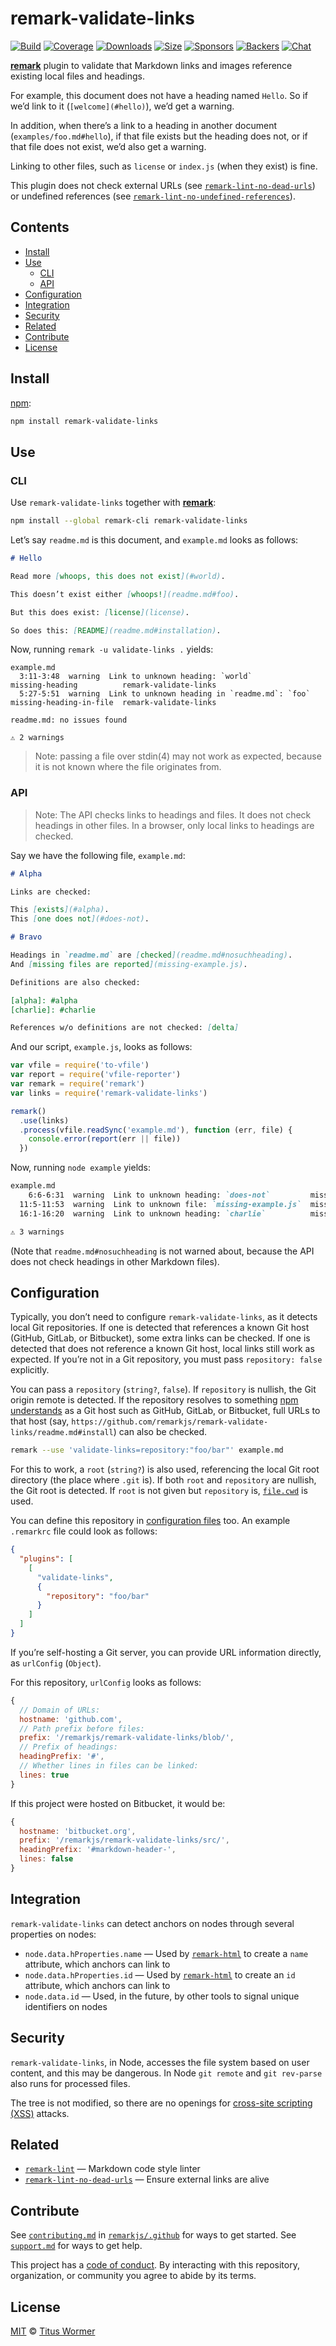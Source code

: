 # remark-validate-links

[![Build][build-badge]][build]
[![Coverage][coverage-badge]][coverage]
[![Downloads][downloads-badge]][downloads]
[![Size][size-badge]][size]
[![Sponsors][sponsors-badge]][collective]
[![Backers][backers-badge]][collective]
[![Chat][chat-badge]][chat]

[**remark**][remark] plugin to validate that Markdown links and images reference
existing local files and headings.

For example, this document does not have a heading named `Hello`.
So if we’d link to it (`[welcome](#hello)`), we’d get a warning.

In addition, when there’s a link to a heading in another document
(`examples/foo.md#hello`), if that file exists but the heading does not, or if
that file does not exist, we’d also get a warning.

Linking to other files, such as `license` or `index.js` (when they exist) is
fine.

This plugin does not check external URLs (see
[`remark-lint-no-dead-urls`][no-dead-urls]) or undefined references
(see [`remark-lint-no-undefined-references`][no-undef-refs]).

## Contents

*   [Install](#install)
*   [Use](#use)
    *   [CLI](#cli)
    *   [API](#api)
*   [Configuration](#configuration)
*   [Integration](#integration)
*   [Security](#security)
*   [Related](#related)
*   [Contribute](#contribute)
*   [License](#license)

## Install

[npm][]:

```sh
npm install remark-validate-links
```

## Use

### CLI

Use `remark-validate-links` together with [**remark**][remark]:

```bash
npm install --global remark-cli remark-validate-links
```

Let’s say `readme.md` is this document, and `example.md` looks as follows:

```markdown
# Hello

Read more [whoops, this does not exist](#world).

This doesn’t exist either [whoops!](readme.md#foo).

But this does exist: [license](license).

So does this: [README](readme.md#installation).
```

Now, running `remark -u validate-links .` yields:

```text
example.md
  3:11-3:48  warning  Link to unknown heading: `world`               missing-heading          remark-validate-links
  5:27-5:51  warning  Link to unknown heading in `readme.md`: `foo`  missing-heading-in-file  remark-validate-links

readme.md: no issues found

⚠ 2 warnings
```

> Note: passing a file over stdin(4) may not work as expected, because it is not
> known where the file originates from.

### API

> Note: The API checks links to headings and files.
> It does not check headings in other files.
> In a browser, only local links to headings are checked.

Say we have the following file, `example.md`:

```markdown
# Alpha

Links are checked:

This [exists](#alpha).
This [one does not](#does-not).

# Bravo

Headings in `readme.md` are [checked](readme.md#nosuchheading).
And [missing files are reported](missing-example.js).

Definitions are also checked:

[alpha]: #alpha
[charlie]: #charlie

References w/o definitions are not checked: [delta]
```

And our script, `example.js`, looks as follows:

```js
var vfile = require('to-vfile')
var report = require('vfile-reporter')
var remark = require('remark')
var links = require('remark-validate-links')

remark()
  .use(links)
  .process(vfile.readSync('example.md'), function (err, file) {
    console.error(report(err || file))
  })
```

Now, running `node example` yields:

```markdown
example.md
    6:6-6:31  warning  Link to unknown heading: `does-not`         missing-heading  remark-validate-links
  11:5-11:53  warning  Link to unknown file: `missing-example.js`  missing-file     remark-validate-links
  16:1-16:20  warning  Link to unknown heading: `charlie`          missing-heading  remark-validate-links

⚠ 3 warnings
```

(Note that `readme.md#nosuchheading` is not warned about, because the API
does not check headings in other Markdown files).

## Configuration

Typically, you don’t need to configure `remark-validate-links`, as it detects
local Git repositories.
If one is detected that references a known Git host (GitHub, GitLab,
or Bitbucket), some extra links can be checked.
If one is detected that does not reference a known Git host, local links still
work as expected.
If you’re not in a Git repository, you must pass `repository: false` explicitly.

You can pass a `repository` (`string?`, `false`).
If `repository` is nullish, the Git origin remote is detected.
If the repository resolves to something [npm understands][package-repository]
as a Git host such as GitHub, GitLab, or Bitbucket, full URLs to that host
(say, `https://github.com/remarkjs/remark-validate-links/readme.md#install`)
can also be checked.

```sh
remark --use 'validate-links=repository:"foo/bar"' example.md
```

For this to work, a `root` (`string?`) is also used, referencing the local Git
root directory (the place where `.git` is).
If both `root` and `repository` are nullish, the Git root is detected.
If `root` is not given but `repository` is, [`file.cwd`][cwd] is used.

You can define this repository in [configuration files][cli] too.
An example `.remarkrc` file could look as follows:

```json
{
  "plugins": [
    [
      "validate-links",
      {
        "repository": "foo/bar"
      }
    ]
  ]
}
```

If you’re self-hosting a Git server, you can provide URL information directly,
as `urlConfig` (`Object`).

For this repository, `urlConfig` looks as follows:

```js
{
  // Domain of URLs:
  hostname: 'github.com',
  // Path prefix before files:
  prefix: '/remarkjs/remark-validate-links/blob/',
  // Prefix of headings:
  headingPrefix: '#',
  // Whether lines in files can be linked:
  lines: true
}
```

If this project were hosted on Bitbucket, it would be:

```js
{
  hostname: 'bitbucket.org',
  prefix: '/remarkjs/remark-validate-links/src/',
  headingPrefix: '#markdown-header-',
  lines: false
}
```

## Integration

`remark-validate-links` can detect anchors on nodes through several properties
on nodes:

*   `node.data.hProperties.name` — Used by [`remark-html`][remark-html]
    to create a `name` attribute, which anchors can link to
*   `node.data.hProperties.id` — Used by [`remark-html`][remark-html]
    to create an `id` attribute, which anchors can link to
*   `node.data.id` — Used, in the future, by other tools to signal
    unique identifiers on nodes

## Security

`remark-validate-links`, in Node, accesses the file system based on user
content, and this may be dangerous.
In Node `git remote` and `git rev-parse` also runs for processed files.

The tree is not modified, so there are no openings for
[cross-site scripting (XSS)][xss] attacks.

## Related

*   [`remark-lint`][remark-lint] — Markdown code style linter
*   [`remark-lint-no-dead-urls`][no-dead-urls] — Ensure external links are alive

## Contribute

See [`contributing.md`][contributing] in [`remarkjs/.github`][health] for ways
to get started.
See [`support.md`][support] for ways to get help.

This project has a [code of conduct][coc].
By interacting with this repository, organization, or community you agree to
abide by its terms.

## License

[MIT][license] © [Titus Wormer][author]

<!-- Definitions -->

[build-badge]: https://img.shields.io/travis/remarkjs/remark-validate-links/main.svg

[build]: https://travis-ci.org/remarkjs/remark-validate-links

[coverage-badge]: https://img.shields.io/codecov/c/github/remarkjs/remark-validate-links.svg

[coverage]: https://codecov.io/github/remarkjs/remark-validate-links

[downloads-badge]: https://img.shields.io/npm/dm/remark-validate-links.svg

[downloads]: https://www.npmjs.com/package/remark-validate-links

[size-badge]: https://img.shields.io/bundlephobia/minzip/remark-validate-links.svg

[size]: https://bundlephobia.com/result?p=remark-validate-links

[sponsors-badge]: https://opencollective.com/unified/sponsors/badge.svg

[backers-badge]: https://opencollective.com/unified/backers/badge.svg

[collective]: https://opencollective.com/unified

[chat-badge]: https://img.shields.io/badge/chat-spectrum-7b16ff.svg

[chat]: https://spectrum.chat/unified/remark

[npm]: https://docs.npmjs.com/cli/install

[health]: https://github.com/remarkjs/.github

[contributing]: https://github.com/remarkjs/.github/blob/HEAD/contributing.md

[support]: https://github.com/remarkjs/.github/blob/HEAD/support.md

[coc]: https://github.com/remarkjs/.github/blob/HEAD/code-of-conduct.md

[license]: license

[author]: https://wooorm.com

[remark]: https://github.com/remarkjs/remark

[cli]: https://github.com/remarkjs/remark/tree/HEAD/packages/remark-cli#readme

[remark-lint]: https://github.com/remarkjs/remark-lint

[remark-html]: https://github.com/remarkjs/remark-html

[no-dead-urls]: https://github.com/davidtheclark/remark-lint-no-dead-urls

[no-undef-refs]: https://github.com/remarkjs/remark-lint/tree/master/packages/remark-lint-no-undefined-references

[package-repository]: https://docs.npmjs.com/files/package.json#repository

[cwd]: https://github.com/vfile/vfile#vfilecwd

[xss]: https://en.wikipedia.org/wiki/Cross-site_scripting
